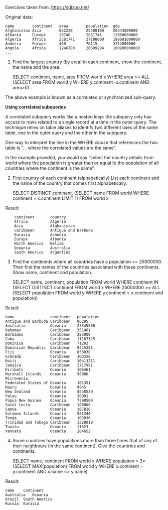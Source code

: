 Exercises taken from: https://sqlzoo.net/

Original data:

```
name	    continent	area	    population	gdp
Afghanistan	Asia	    652230	    25500100	20343000000
Albania	    Europe	    28748	    2831741	    12960000000
Algeria	    Africa	    2381741	    37100000	188681000000
Andorra	    Europe	    468	        78115	    3712000000
Angola	    Africa	    1246700	    20609294	100990000000
...
```

1. Find the largest country (by area) in each continent, show the continent, the name and the area:

    SELECT continent, name, area FROM world x
    WHERE area >= ALL
        (SELECT area FROM world y
            WHERE y.continent=x.continent
            AND area>0)

The above example is known as a correlated or synchronized sub-query.

**Using correlated subqueries**

A correlated subquery works like a nested loop: the subquery only has access to rows related to a single record at a time in the outer query. The technique relies on table aliases to identify two different uses of the same table, one in the outer query and the other in the subquery.

One way to interpret the line in the WHERE clause that references the two table is “… where the correlated values are the same”.

In the example provided, you would say “select the country details from world where the population is greater than or equal to the population of all countries where the continent is the same”.

2. First country of each continent (alphabetically)
List each continent and the name of the country that comes first alphabetically.

    SELECT DISTINCT continent, 
    (SELECT name FROM world WHERE continent = x.continent LIMIT 1)
    FROM world x

Result:

```
    continent	    country
    Africa	        Algeria
    Asia	        Afghanistan
    Caribbean	    Antigua and Barbuda
    Eurasia	        Armenia
    Europe	        Albania
    North America	Belize
    Oceania	        Australia
    South America	Argentina
```

3. Find the continents where all countries have a population <= 25000000. Then find the names of the countries associated with these continents. Show name, continent and population.

    SELECT name, continent, population FROM world
    WHERE continent IN
    (SELECT DISTINCT continent FROM world x WHERE 25000000 >= ALL (SELECT population FROM world y WHERE y.continent = x.continent and population))

Result:
```
name	            continent	population
Antigua and Barbuda	Caribbean	86295
Australia	        Oceania	    23545500
Bahamas	            Caribbean	351461
Barbados	        Caribbean	285000
Cuba	            Caribbean	11167325
Dominica	        Caribbean	71293
Dominican Republic	Caribbean	9445281
Fiji	            Oceania	    858038
Grenada	            Caribbean	103328
Haiti	            Caribbean	10413211
Jamaica	            Caribbean	2717991
Kiribati	        Oceania	    106461
Marshall Islands	Oceania	    56086
Micronesia, 
Federated States of	Oceania	    101351
Nauru	            Oceania	    9945
New Zealand	        Oceania	    4538520
Palau	            Oceania	    20901
Papua New Guinea	Oceania	    7398500
Saint Lucia	        Caribbean	180000
Samoa	            Oceania	    187820
Solomon Islands	    Oceania	    581344
Tonga	            Oceania	    103036
Trinidad and Tobago	Caribbean	1328019
Tuvalu	            Oceania	    11323
Vanuatu	            Oceania	    264652
```

4. Some countries have populations more than three times that of any of their neighbours (in the same continent). Give the countries and continents.

    SELECT name, continent 
    FROM world x 
    WHERE population > 3*(SELECT MAX(population) FROM world y WHERE x.continent = y.continent AND x.name <> y.name)

Result:
```
name	continent
Australia	Oceania
Brazil	South America
Russia	Eurasia
```
